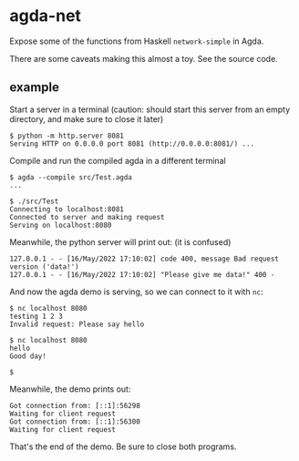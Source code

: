 # agda-net

Expose some of the functions from Haskell `network-simple` in Agda.

There are some caveats making this almost a toy. See the source code.

## example

Start a server in a terminal (caution: should start this server from an empty directory, and make sure to close it later)

```sh-session
$ python -m http.server 8081
Serving HTTP on 0.0.0.0 port 8081 (http://0.0.0.0:8081/) ...
```

Compile and run the compiled agda in a different terminal

```sh-session
$ agda --compile src/Test.agda
...

$ ./src/Test
Connecting to localhost:8081
Connected to server and making request
Serving on localhost:8080
```

Meanwhile, the python server will print out: (it is confused)

```text
127.0.0.1 - - [16/May/2022 17:10:02] code 400, message Bad request version ('data!')
127.0.0.1 - - [16/May/2022 17:10:02] "Please give me data!" 400 -
```

And now the agda demo is serving, so we can connect to it with `nc`:

```sh-session
$ nc localhost 8080
testing 1 2 3
Invalid request: Please say hello

$ nc localhost 8080
hello
Good day!

$
```

Meanwhile, the demo prints out:

```text
Got connection from: [::1]:56298
Waiting for client request
Got connection from: [::1]:56300
Waiting for client request
```

That's the end of the demo. Be sure to close both programs.
